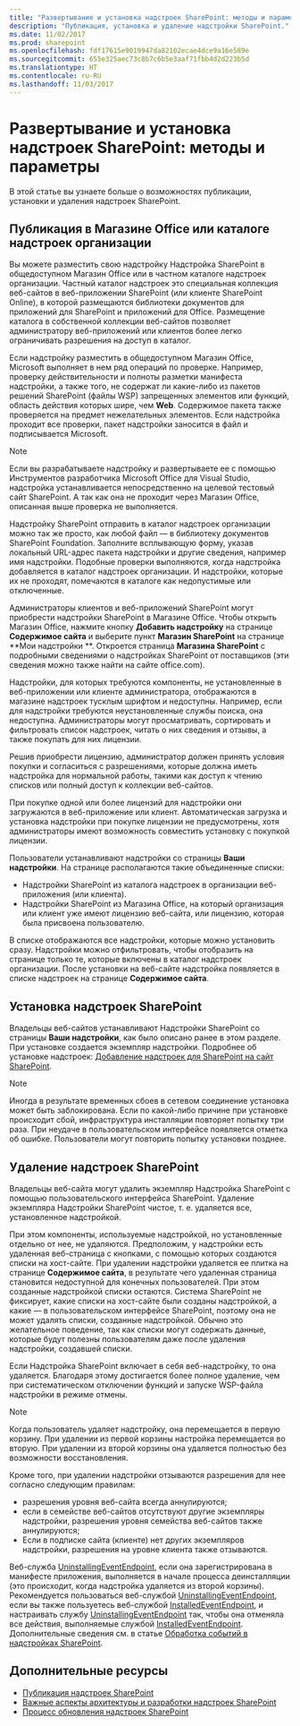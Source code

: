 ```yaml
---
title: "Развертывание и установка надстроек SharePoint: методы и параметры"
description: "Публикация, установка и удаление надстройки SharePoint."
ms.date: 11/02/2017
ms.prod: sharepoint
ms.openlocfilehash: fdf17615e9019947da82102ecae4dce9a16e589e
ms.sourcegitcommit: 655e325aec73c8b7c6b5e3aaf71fbb4d2d223b5d
ms.translationtype: HT
ms.contentlocale: ru-RU
ms.lasthandoff: 11/03/2017
---
```

# <a name="deploying-and-installing-sharepoint-add-ins-methods-and-options"></a>Развертывание и установка надстроек SharePoint: методы и параметры

В этой статье вы узнаете больше о возможностях публикации, установки и удаления надстроек SharePoint.

<a name="MarketOrCatalog"> </a>
## <a name="publishing-to-the-office-store-or-an-organizations-add-in-catalog"></a>Публикация в Магазине Office или каталоге надстроек организации

Вы можете разместить свою надстройку Надстройка SharePoint в общедоступном Магазин Office или в частном каталоге надстроек организации. Частный каталог надстроек это специальная коллекция веб-сайтов в веб-приложении SharePoint (или клиенте SharePoint Online), в которой размещаются библиотеки документов для приложений для SharePoint и приложений для Office. Размещение каталога в собственной коллекции веб-сайтов позволяет администратору веб-приложений или клиентов более легко ограничивать разрешения на доступ в каталог. 

Если надстройку разместить в общедоступном Магазин Office, Microsoft выполняет в нем ряд операций по проверке. Например, проверку действительности и полноты разметки манифеста надстройки, а также того, не содержат ли какие-либо из пакетов решений SharePoint (файлы WSP) запрещенных элементов или функций, область действия которых шире, чем **Web**. Содержимое пакета также проверяется на предмет нежелательных элементов. Если надстройка проходит все проверки, пакет надстройки заносится в файл и подписывается Microsoft. 

> [!NOTE]
> Если вы разрабатываете надстройку и развертываете ее с помощью Инструментов разработчика Microsoft Office для Visual Studio, надстройка устанавливается непосредственно на целевой тестовый сайт SharePoint. А так как она не проходит через Магазин Office, описанная выше проверка не выполняется.

Надстройку SharePoint отправить в каталог надстроек организации можно так же просто, как любой файл — в библиотеку документов SharePoint Foundation. Заполните всплывающую форму, указав локальный URL-адрес пакета надстройки и другие сведения, например имя надстройки. Подобные проверки выполняются, когда надстройка добавляется в каталог надстроек организации. И надстройки, которые их не проходят, помечаются в каталоге как недопустимые или отключенные. 

Администраторы клиентов и веб-приложений SharePoint могут приобрести надстройки SharePoint в Магазине Office. Чтобы открыть Магазин Office, нажмите кнопку **Добавить надстройку** на странице **Содержимое сайта** и выберите пункт **Магазин SharePoint** на странице **Мои надстройки **. Откроется страница **Магазина SharePoint** с подробными сведениями о надстройках SharePoint от поставщиков (эти сведения можно также найти на сайте office.com). 

Надстройки, для которых требуются компоненты, не установленные в веб-приложении или клиенте администратора, отображаются в магазине надстроек тусклым шрифтом и недоступны. Например, если для надстройки требуются неустановленные службы поиска, она недоступна. Администраторы могут просматривать, сортировать и фильтровать список надстроек, читать о них сведения и отзывы, а также покупать для них лицензии.

Решив приобрести лицензию, администратор должен принять условия покупки и согласиться с разрешениями, которые должна иметь надстройка для нормальной работы, такими как доступ к чтению списков или полный доступ к коллекции веб-сайтов. 

При покупке одной или более лицензий для надстройки они загружаются в веб-приложение или клиент. Автоматическая загрузка и установка надстройки при покупке лицензии не предусмотрены, хотя администраторы имеют возможность совместить установку с покупкой лицензии.

Пользователи устанавливают надстройки со страницы **Ваши надстройки**. На странице располагаются такие объединенные списки:

- Надстройки SharePoint из каталога надстроек в организации веб-приложения (или клиента).
- Надстройки SharePoint из Магазина Office, на который организация или клиент уже имеют лицензию веб-сайта, или лицензию, которая была присвоена пользователю.

В списке отображаются все надстройки, которые можно установить сразу. Надстройки можно отфильтровать, чтобы отобразить на странице только те, которые включены в каталог надстроек организации. После установки на веб-сайте надстройка появляется в списке надстроек на странице **Содержимое сайта**.

<a name="Installing"> </a>
## <a name="installing-sharepoint-add-ins"></a>Установка надстроек SharePoint

Владельцы веб-сайтов устанавливают Надстройки SharePoint со страницы **Ваши надстройки**, как было описано ранее в этом разделе. При установке создается экземпляр надстройки. Подробнее об установке надстроек:  [Добавление надстроек для SharePoint на сайт SharePoint](https://technet.microsoft.com/ru-RU/library/fp161231.aspx). 
 
> [!NOTE]
> Иногда в результате временных сбоев в сетевом соединение установка может быть заблокирована. Если по какой-либо причине при установке происходит сбой, инфраструктура инсталляции повторяет попытку три раза. При неудаче в пользовательском интерфейсе появляется отметка об ошибке. Пользователи могут повторить попытку установки позднее. 

<a name="Uninstalling"> </a>
## <a name="uninstalling-sharepoint-add-ins"></a>Удаление надстроек SharePoint

Владельцы веб-сайта могут удалить экземпляр Надстройка SharePoint с помощью пользовательского интерфейса SharePoint. Удаление экземпляра Надстройки SharePoint чистое, т. е. удаляется все, установленное надстройкой. 

При этом компоненты, используемые надстройкой, но установленные отдельно от нее, не удаляются. Предположим, у надстройки есть удаленная веб-страница с кнопками, с помощью которых создаются списки на хост-сайте. При удалении надстройки удаляется ее плитка на странице **Содержимое сайта**, в результате чего удаленная страница становится недоступной для конечных пользователей. При этом созданные надстройкой списки остаются. Система SharePoint не фиксирует, какие списки на хост-сайте были созданы надстройкой, а какие — в пользовательском интерфейсе SharePoint, поэтому она не может удалять списки, созданные надстройкой. Обычно это желательное поведение, так как списки могут содержать данные, которые будут полезны пользователям даже после удаления надстройки, создавшей списки.

Если Надстройка SharePoint включает в себя веб-надстройку, то она удаляется. Благодаря этому достигается более полное удаление, чем при систематическом отключении функций и запуске WSP-файла надстройки в режиме отмены.
 
> [!NOTE]
> Когда пользователь удаляет надстройку, она перемещается в первую корзину. При удалении из первой корзины настройка перемещается во вторую. При удалении из второй корзины она удаляется полностью без возможности восстановления. 

Кроме того, при удалении надстройки отзываются разрешения для нее согласно следующим правилам:

- разрешения уровня веб-сайта всегда аннулируются;
- если в семействе веб-сайтов отсутствуют другие экземпляры надстройки, разрешения уровня семейства веб-сайтов также аннулируются;
- Если в подписке сайта (клиенте) нет других экземпляров надстройки, разрешения на уровне клиента также отзываются.

Веб-служба [UninstallingEventEndpoint](http://msdn.microsoft.com/library/4194e44b-f2af-1db4-aad5-9b7b511b4348%28Office.15%29.aspx), если она зарегистрирована в манифесте приложения, выполняется в начале процесса деинсталляции (это происходит, когда надстройка удаляется из второй корзины). Рекомендуется пользоваться веб-службой [UninstallingEventEndpoint](http://msdn.microsoft.com/library/4194e44b-f2af-1db4-aad5-9b7b511b4348%28Office.15%29.aspx), если вы также пользуетесь веб-службой [InstalledEventEndpoint](http://msdn.microsoft.com/library/af9f83d8-8325-3ede-d7b0-bb82c0445eb9%28Office.15%29.aspx), и настраивать службу [UninstallingEventEndpoint](http://msdn.microsoft.com/library/4194e44b-f2af-1db4-aad5-9b7b511b4348%28Office.15%29.aspx) так, чтобы она отменяла все действия, выполняемые службой [InstalledEventEndpoint](http://msdn.microsoft.com/library/af9f83d8-8325-3ede-d7b0-bb82c0445eb9%28Office.15%29.aspx). Дополнительные сведения см. в статье [Обработка событий в надстройках SharePoint](handle-events-in-sharepoint-add-ins.md).

## <a name="additional-resources"></a>Дополнительные ресурсы
<a name="SP15deployinstallapps_addlresources"> </a>

-  [Публикация надстроек SharePoint](publish-sharepoint-add-ins.md)
-  [Важные аспекты архитектуры и разработки надстроек SharePoint](important-aspects-of-the-sharepoint-add-in-architecture-and-development-landscap.md)
-  [Процесс обновления надстроек SharePoint](sharepoint-add-ins-update-process.md)
    
 

